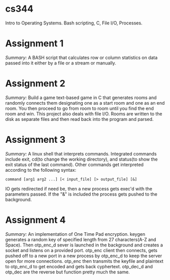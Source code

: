 # cs344
Intro to Operating Systems. Bash scripting, C, File I/O, Processes.

# Assignment 1
*Summary:* A BASH script that calculates row or column statistics on data passed into it either by a file or a stream or manually.

# Assignment 2
*Summary:* Build a game text-based game in C that generates rooms and randomly connects them 
designating one as a start room and one as an end room. You then proceed to go from room to room until you find the end room and win. 
This project also deals with file I/O. Rooms are written to the disk as separate files and then read back into the program and parsed.

# Assignment 3
*Summary:* A linux shell that interprets commands. Integrated commands include exit, cd(to change the working directory), and status(to show the exit status of the last command). Other commands get interpreted according to the following syntax:
```
command [arg1 arg2 ...] [< input_file] [> output_file] [&]
```
IO gets redirected if need be, then a new process gets exec'd with the parameters passed. If the "&" is included the process gets pushed to the background.

# Assignment 4
*Summary:* An implementation of One Time Pad encryption. keygen generates a random key of specified length from 27 characters(A-Z and Space). Then otp_enc_d sever is launched in the background and creates a socket and listens on a provided port. otp_enc client then connects, gets pushed off to a new port in a new process by otp_enc_d to keep the server open for more connections. otp_enc then transmits the keyfile and plaintext to otp_enc_d to get encoded and gets back cyphertext. otp_dec_d and otp_dec are the reverse but function pretty much the same.